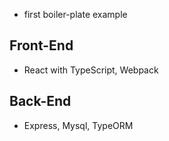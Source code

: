 - first boiler-plate example

## Front-End

- React with TypeScript, Webpack

## Back-End

- Express, Mysql, TypeORM
